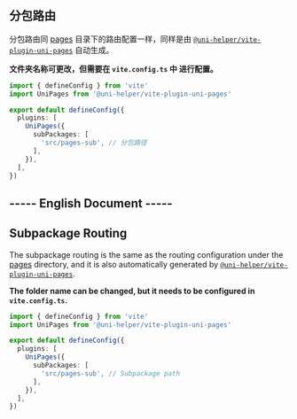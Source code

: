 ## 分包路由

分包路由同 [pages](../pages/README.md) 目录下的路由配置一样，同样是由 [`@uni-helper/vite-plugin-uni-pages`](https://github.com/uni-helper/vite-plugin-uni-pages) 自动生成。

**文件夹名称可更改，但需要在 `vite.config.ts` 中 进行配置。**

```ts
import { defineConfig } from 'vite'
import UniPages from '@uni-helper/vite-plugin-uni-pages'

export default defineConfig({
  plugins: [
    UniPages({
      subPackages: [
        'src/pages-sub', // 分包路径
      ],
    }),
  ],
})
```

## ----- English Document -----

## Subpackage Routing

The subpackage routing is the same as the routing configuration under the [pages](../pages/README.md) directory, and it is also automatically generated by [`@uni-helper/vite-plugin-uni-pages`](https://github.com/uni-helper/vite-plugin-uni-pages).

**The folder name can be changed, but it needs to be configured in `vite.config.ts`.**

```ts
import { defineConfig } from 'vite'
import UniPages from '@uni-helper/vite-plugin-uni-pages'

export default defineConfig({
  plugins: [
    UniPages({
      subPackages: [
        'src/pages-sub', // Subpackage path
      ],
    }),
  ],
})
```
